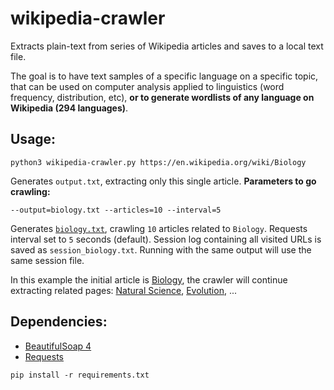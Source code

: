 # wikipedia-crawler
Extracts plain-text from series of Wikipedia articles and saves to a local text file.

The goal is to have text samples of a specific language on a specific topic, that can be used on computer analysis applied to linguistics (word frequency, distribution, etc), **or to generate wordlists of any language on Wikipedia (294 languages)**.

## Usage:
```
python3 wikipedia-crawler.py https://en.wikipedia.org/wiki/Biology
```
Generates `output.txt`, extracting only this single article. **Parameters to go crawling:**
```
--output=biology.txt --articles=10 --interval=5
```

Generates [`biology.txt`](https://raw.githubusercontent.com/AndreiRegiani/wikipedia-crawler/master/example_output/biology_english.txt), crawling `10` articles related to `Biology`. Requests interval set to `5` seconds (default).
Session log containing all visited URLs is saved as `session_biology.txt`. Running with the same output will use the same session file.

In this example the initial article is [Biology](https://en.wikipedia.org/wiki/Biology), the crawler will continue extracting related pages: [Natural Science](https://en.wikipedia.org/wiki/Natural_science), [Evolution](https://en.wikipedia.org/wiki/Evolution), ...

## Dependencies:
* [BeautifulSoap 4](https://www.crummy.com/software/BeautifulSoup/)
* [Requests](http://docs.python-requests.org/)

```
pip install -r requirements.txt
```
